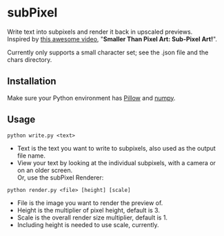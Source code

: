 # subPixel
Write text into subpixels and render it back in upscaled previews.        
Inspired by [this awesome video](https://www.youtube.com/watch?v=SlS3FOmKUbE), "**Smaller Than Pixel Art: Sub-Pixel Art!**".

Currently only supports a small character set; see the .json file and the chars directory.

## Installation
Make sure your Python environment has [Pillow](https://python-pillow.org) and [numpy](https://numpy.org/).

## Usage

`python write.py <text>`     
- Text is the text you want to write to subpixels, also used as the output file name.
- View your text by looking at the individual subpixels, with a camera or on an older screen.         
Or, use the subPixel Renderer:

`python render.py <file> [height] [scale]`     
- File is the image you want to render the preview of.     
- Height is the multiplier of pixel height, default is 3.     
- Scale is the overall render size multiplier, default is 1.     
- Including height is needed to use scale, currently.
